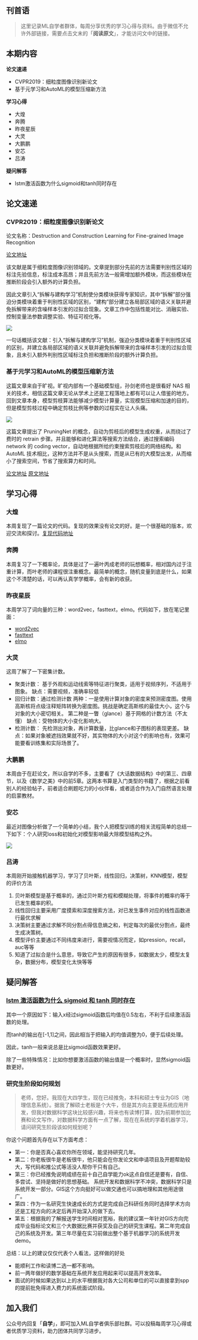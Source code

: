 ## 刊首语

> 这里记录ML自学者群体，每周分享优秀的学习心得与资料。由于微信不允许外部链接，需要点击文末的「**阅读原文**」，才能访问文中的链接。



## 本期内容

**论文速递**
- CVPR2019：细粒度图像识别新论文
- 基于元学习和AutoML的模型压缩新方法


**学习心得**
- 大煌
- 奔腾
- 昨夜星辰
- 大灵
- 大鹏鹏
- 安芯
- 吕涛


**疑问解答**
- lstm激活函数为什么sigmoid和tanh同时存在

## 论文速递

### CVPR2019：细粒度图像识别新论文

论文名称：Destruction and Construction Learning for Fine-grained Image Recognition	

[论文地址](http://openaccess.thecvf.com/content_CVPR_2019/papers/Chen_Destruction_and_Construction_Learning_for_Fine-Grained_Image_Recognition_CVPR_2019_paper.pdf)

该文献是属于细粒度图像识别领域的。文章提到部分先前的方法需要判别性区域的标注先验信息，标注成本高昂；并且先前方法一般需增加额外模块，而这些模块在推断阶段会引入额外的计算负担。	

因此文章引入“拆解与建构学习”机制使分类模块获得专家知识，其中“拆解”部分强迫分类模块着重于判别性区域的区别，“建构”部分建立各局部区域的语义关联并避免拆解带来的含噪样本引发的过拟合现象。文章工作中包括性能对比、消融实验、控制变量法参数调整实验、特征可视化等。

![](https://mmbiz.qpic.cn/mmbiz_png/icmWrEONNM8VRFHtV4JBldxFmrwGeqd1Csb6ibtwFW97EgTcjw3TwJre49dNerMd4FKqJQaoyh2W7AFS9SwmnTiaA/0?wx_fmt=png)

一句话概括该文献：引入“拆解与建构学习”机制，强迫分类模块着重于判别性区域的区别，并建立各局部区域的语义关联并避免拆解带来的含噪样本引发的过拟合现象，且未引入额外判别性区域标注负担和推断阶段的额外计算负担。

### 基于元学习和AutoML的模型压缩新方法

这篇文章来自于旷视。旷视内部有一个基础模型组，孙剑老师也是很看好 NAS 相关的技术，相信这篇文章无论从学术上还是工程落地上都有可以让人借鉴的地方。回到文章本身，模型剪枝算法能够减少模型计算量，实现模型压缩和加速的目的，但是模型剪枝过程中确定剪枝比例等参数的过程实在让人头痛。

![](https://mmbiz.qpic.cn/mmbiz_png/icmWrEONNM8VRFHtV4JBldxFmrwGeqd1CX0U6JRhq1Tia963GtgoNgyNYf9gSzZ7HwaduC2lukvRA8DH81Tbdbrg/0?wx_fmt=png)

这篇文章提出了 PruningNet 的概念，自动为剪枝后的模型生成权重，从而绕过了费时的 retrain 步骤。并且能够和进化算法等搜索方法结合，通过搜索编码 network 的 coding vector，自动地根据所给约束搜索剪枝后的网络结构。和 AutoML 技术相比，这种方法并不是从头搜索，而是从已有的大模型出发，从而缩小了搜索空间，节省了搜索算力和时间。


[论文地址](https://arxiv.org/abs/1903.10258)
[原文地址](https://mp.weixin.qq.com/s/lc7IoOV6S2Uz5xi7cPQUqg)



## 学习心得

### 大煌

本周复现了一篇论文的代码。复现的效果没有论文的好。是一个很基础的版本，欢迎交流和探讨。[复现代码地址](https://github.com/HaHuangChan/Deep-Mating-for-Portrait-Animation)

### 奔腾

本周复习了一下概率论，具体是过了一遍叶丙成老师的玩想概率，相对国内过于注重计算，而叶老师的课程很注重概念。最简单的概念，随机变量到底是什么，如果这个不清楚的话，可以再认真学学概率，会有新的收获。

### 昨夜星辰

本周学习了词向量的三种：word2vec，fasttext，elmo。代码如下，放在笔记里面：

- [word2vec](https://blog.csdn.net/weixin_43178406/article/details/102461021)
- [fasttext](https://blog.csdn.net/weixin_43178406/article/details/102465629)
- [elmo](https://blog.csdn.net/weixin_43178406/article/details/102522853)

### 大灵

这周了解了一下密集计数。

- 聚类计数： 基于外观和运动线索等特征进行聚类，适用于视频序列，不适用于图象。 缺点：需要视频，准确率较低 
- 回归计数：通过检测计数 两种：一是使用计算对象的密度来预测密度图。使用高斯核将点级注释矩阵转换为密度图。挑战是确定高斯核的最佳大小，这个与对象的大小密切相关。 第二种是一瞥（glance）基于网格的计数方法（不太懂） 缺点：受物体的大小变化影响大。 
- 检测计数： 先检测出对象，再计算数量，比glance和子图标的表现更差。 缺点：如果对象被遮挡效果就不好，其实物体的大小对这个的影响也有，效果可能要看训练集和实际场景了。 


### 大鹏鹏

本周由于在赶论文，所以自学的不多，主要看了《大话数据结构》中的第三、四章节，以及《数学之美》中的前5章。这两本书算是入门类型的书籍了，根据之前看别人的经验帖子，前者适合刷题吃力的小伙伴看，或者适合作为入门自然语言处理的启蒙教材。

### 安芯

最近对图像分析做了一个简单的小结，我个人把模型训练的相关流程简单的总结一下如下：个人研究loss和初始化对模型影响最大除模型结构之外。

![](https://mmbiz.qpic.cn/mmbiz_jpg/icmWrEONNM8VRFHtV4JBldxFmrwGeqd1ChYaicgibbXEE1rR8nwfJDqmaJ2ezUIkticC6Rib3ce0l98B1Uh81dZQCLw/0?wx_fmt=jpeg)

### 吕涛

本周刚开始接触机器学习，学习了贝叶斯，线性回归，决策树，KNN模型，模型的评价方法
1. 贝叶斯模型是基于概率的，通过贝叶斯方程和模糊处理，将事件的概率约等于已发生概率的积。
2. 线性回归主要采用广度摸索和深度搜索方法，对已发生事件对应的线性函数进行最优求解
3. 决策树主要通过求解不同分割点得信息熵之和，判定每次的最优分割点，最终生成决策树。
4. 模型评价主要通过不同纬度来进行，需要视情况而定，如pression，recall，auc等等
5. 知道了过拟合是什么意思，导致它产生的原因有很多，如数据太少，模型太复杂，数据分布，模型变化太快等等

## 疑问解答

### [lstm 激活函数为什么 sigmoid 和 tanh 同时存在](https://www.zhihu.com/question/46197687/answer/229098444) 

其中一个原因如下：输入x经过sigmoid函数后均值在0.5左右，不利于后续激活函数的处理。

而tanh的输出在[-1,1]之间，因此相当于把输入的均值调整为0，便于后续处理。

因此，tanh一般来说总是比sigmoid函数效果更好。

除了一些特殊情况：比如你想要激活函数的输出值是一个概率时，显然sigmoid函数更好。

### 研究生阶段如何规划

> 老师，您好。我现在大四学生，现在已经推免，本科和硕士专业为GIS（地理信息系统）。据我了解硕士老板是个大牛，但是其方向主要是系统应用开发，但我对数据科学这块比较感兴趣，将来也有读博打算，因为前期参加比赛和论文写作，对数据科学方面有一点了解，现在在系统的学着机器学习，请问研究生阶段该如何规划呢？

你这个问题首先存在以下方面考虑：
- 第一：你是否真心喜欢你所在领域，能坚持研究几年。
- 第二：你老板很牛是老板很牛，他只能会在你发论文和申请项目及开题帮助较大，写代码和推公式等活没人帮你干只有自己。
- 第三：你已经推免说明成绩在前十自己自学能力ok这点自信还是要有，自信、多尝试、坚持是做好的思想基础。
系统开发和数据科学不冲突，数据科学只是系统开发一部分。GIS这个方向挺好可以做交通也可以搞地理和其他用途很广。
- 第四：作为一名研究生快速成长的方式是完成自己科研任务同时选择学术方向还是工程方向的决定后再开始深入的做下去。
- 第五：根据我的了解报送学生时间相对宽裕，我的建议第一年针对GIS方向完成毕业指标论文和三个大数据比赛并获奖及自己的研究生课程。第二年完成自己的系统及开发。第三年尽量在实习前做出整个基于机器学习的系统开发demo。

总结：以上的建议仅仅代表个人看法，这样做的好处
- 能顺利工作和读博二选一都不影响。
- 前一两年做好的数学基础在系统开发应用起来可以提高开发效率。
- 面试的时候如果达到以上的水平根据我对各大公司和单位的可以直接拿到spp的提前批免得进入费力的系统面试阶段。



## 加入我们

公众号内回复「**自学**」，即可加入ML自学者俱乐部社群。可以投稿每周学习心得或者优质学习资料，助力团体共同学习进步。


